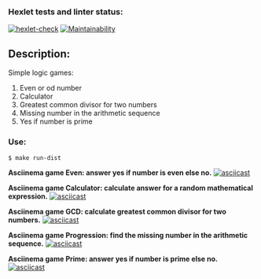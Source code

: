 ### Hexlet tests and linter status:
[![hexlet-check](https://github.com/packman1783/java-project-61/actions/workflows/hexlet-check.yml/badge.svg)](https://github.com/packman1783/java-project-61/actions/workflows/hexlet-check.yml)
[![Maintainability](https://api.codeclimate.com/v1/badges/9ad08bb86331954798e2/maintainability)](https://codeclimate.com/github/packman1783/java-project-61/maintainability)  

## Description:
Simple logic games:
1. Even or od number
2. Calculator
3. Greatest common divisor for two numbers
4. Missing number in the arithmetic sequence
5. Yes if number is prime

### Use:
```
$ make run-dist
```
 
**Asciinema game Even: answer yes if number is even else no.**
[![asciicast](https://asciinema.org/a/605125.svg)](https://asciinema.org/a/605125)

**Asciinema game Calculator: calculate answer for a random mathematical expression.**
[![asciicast](https://asciinema.org/a/605260.svg)](https://asciinema.org/a/605260)

**Asciinema game GCD: calculate greatest common divisor for two numbers.**
[![asciicast](https://asciinema.org/a/605414.svg)](https://asciinema.org/a/605414)

**Asciinema game Progression: find the missing number in the arithmetic sequence.**
[![asciicast](https://asciinema.org/a/605604.svg)](https://asciinema.org/a/605604)

**Asciinema game Prime: answer yes if number is prime else no.**
[![asciicast](https://asciinema.org/a/605775.svg)](https://asciinema.org/a/605775)

